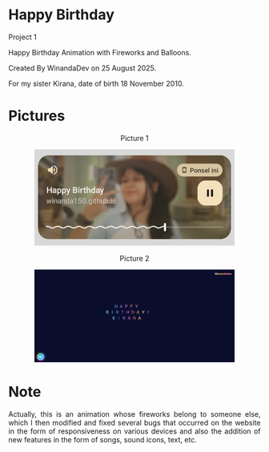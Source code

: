 # Happy Birthday

Project 1

Happy Birthday Animation with Fireworks and Balloons.

Created By WinandaDev on 25 August 2025.

For my sister Kirana, date of birth 18 November 2010.

# Pictures

<p align="center">Picture 1</p>

<p align="center">
    <img src="./Elemen%20Website/IMG_20251026_173217.jpg" alt="Picture 1" width="400" />
</p>

<p align="center">Picture 2</p>

<p align="center">
    <img src="./Elemen%20Website/IMG_20251027_105416.png" alt="Picture 2" width="400" />
</p>

# Note

<p align="justify">Actually, this is an animation whose fireworks belong to someone else, which I then modified and fixed several bugs that occurred on the website in the form of responsiveness on various devices and also the addition of new features in the form of songs, sound icons, text, etc.</p>